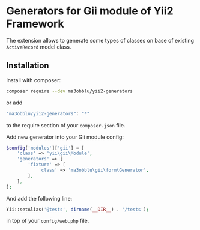 # Generators for Gii module of Yii2 Framework

The extension allows to generate some types of classes on base of existing `ActiveRecord` model class. 

## Installation

Install with composer:

```bash
composer require --dev ma3obblu/yii2-generators
```

or add

```bash
"ma3obblu/yii2-generators": "*"
```

to the require section of your `composer.json` file.

Add new generator into your Gii module config:

```php
$config['modules']['gii'] = [
    'class' => 'yii\gii\Module',
    'generators' => [
        'fixture' => [
            'class' => 'ma3obblu\gii\form\Generator',
        ],
    ],
];
```

And add the following line:

```php
Yii::setAlias('@tests', dirname(__DIR__) . '/tests');
```

in top of your `config/web.php` file.